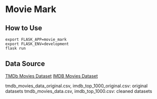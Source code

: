 # Movie Mark

## How to Use
```shell
export FLASK_APP=movie_mark
export FLASK_ENV=development
flask run
```

## Data Source
[TMDb Movies Dataset](https://www.kaggle.com/datasets/juzershakir/tmdb-movies-dataset)
[IMDB Movies Dataset](https://www.kaggle.com/datasets/harshitshankhdhar/imdb-dataset-of-top-1000-movies-and-tv-shows)

tmdb_movies_data_original.csv, imdb_top_1000_original.csv: original datasets
tmdb_movies_data.csv, imdb_top_1000.csv: cleaned datasets
